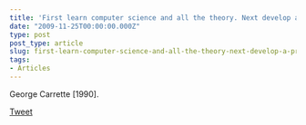 ```yaml
---
title: 'First learn computer science and all the theory. Next develop a programming style. Then forget all that and just hack.'
date: "2009-11-25T00:00:00.000Z"
type: post 
post_type: article
slug: first-learn-computer-science-and-all-the-theory-next-develop-a-programming-style-then-forget-all-that-and-just-hack
tags: 
- Articles
---
```

George Carrette [1990].

<div style="">
  <a href="http://twitter.com/share" class="twitter-share-button" data-count="horizontal" data-text="First learn computer science and all the theory. Next develop a programming style. Then forget all that and just hack." data-url="http://brandontreb.com/first-learn-computer-science-and-all-the-theory-next-develop-a-programming-style-then-forget-all-that-and-just-hack"  data-via="brandontreb" data-related="brandontreb:">Tweet</a>
</div>
